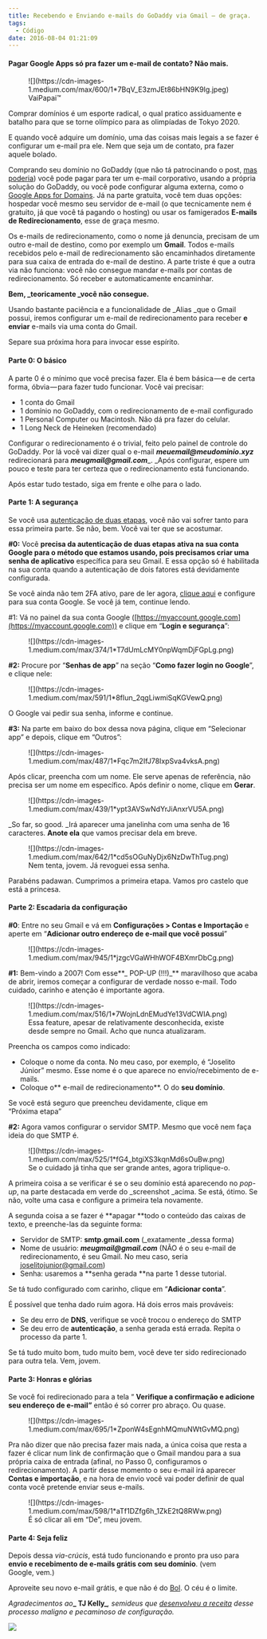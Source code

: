 ```yaml
---
title: Recebendo e Enviando e-mails do GoDaddy via Gmail — de graça.
tags:
  - Código
date: 2016-08-04 01:21:09
---
```


#### Pagar Google Apps só pra fazer um e-mail de contato? Não mais.

<figure>![](https://cdn-images-1.medium.com/max/600/1*7BqV_E3zmJEt86bHN9K9Ig.jpeg)<figcaption>VaiPapai™</figcaption></figure>

Comprar domínios é um esporte radical, o qual pratico assiduamente e batalho para que se torne olímpico para as olimpíadas de Tokyo 2020.

E quando você adquire um domínio, uma das coisas mais legais a se fazer é configurar um e-mail pra ele. Nem que seja um de contato, pra fazer aquele bolado.

Comprando seu domínio no GoDaddy (que não tá patrocinando o post, [mas poderia](mailto:eu+paganois@joselitojunior.com)) você pode pagar para ter um e-mail corporativo, usando a própria solução do GoDaddy, ou você pode configurar alguma externa, como o [Google Apps for Domains](http://google.com/a/). Já na parte gratuita, você tem duas opções: hospedar você mesmo seu servidor de e-mail (o que tecnicamente nem é gratuito, já que você tá pagando o hosting) ou usar os famigerados **E-mails de Redirecionamento**, esse de graça mesmo.

Os e-mails de redirecionamento, como o nome já denuncia, precisam de um outro e-mail de destino, como por exemplo um **Gmail**. Todos e-mails recebidos pelo e-mail de redirecionamento são encaminhados diretamente para sua caixa de entrada do e-mail de destino. A parte triste é que a outra via não funciona: você não consegue mandar e-mails por contas de redirecionamento. Só receber e automaticamente encaminhar.

**Bem, _teoricamente _você não consegue.**

Usando bastante paciência e a funcionalidade de _Alias _que o Gmail possui, iremos configurar um e-mail de redirecionamento para receber **e enviar** e-mails via uma conta do Gmail.

Separe sua próxima hora para invocar esse espírito.

#### Parte 0: O básico

A parte 0 é o mínimo que você precisa fazer. Ela é bem básica — e de certa forma, óbvia — para fazer tudo funcionar. Você vai precisar:

*   1 conta do Gmail
*   1 domínio no GoDaddy, com o redirecionamento de e-mail configurado
*   1 Personal Computer ou Macintosh. Não dá pra fazer do celular.
*   1 Long Neck de Heineken (recomendado)

Configurar o redirecionamento é o trivial, feito pelo painel de controle do GoDaddy. Por lá você vai dizer qual o e-mail **_meuemail@meudominio.xyz_** redirecionará para **_meugmail@gmail.com_**_. _Após configurar, espere um pouco e teste para ter certeza que o redirecionamento está funcionando.

Após estar tudo testado, siga em frente e olhe para o lado.

#### Parte 1: A segurança

Se você usa [autenticação de duas etapas](https://www.google.com.br/landing/2step/), você não vai sofrer tanto para essa primeira parte. Se não, bem. Você vai ter que se acostumar.

**#0:** Você **precisa **da autenticação de duas etapas ativa na sua conta Google para o método que estamos usando, pois precisamos criar uma** senha de aplicativo** específica para seu Gmail. E essa opção só é habilitada na sua conta quando a autenticação de dois fatores está devidamente configurada.

Se você ainda não tem 2FA ativo, pare de ler agora, [clique aqui](https://accounts.google.com/SmsAuthConfig) e configure para sua conta Google. Se você já tem, continue lendo.

#1: Vá no painel da sua conta Google ([https://myaccount.google.com](https://myaccount.google.com)) e clique em “**Login e segurança**”:

<figure>![](https://cdn-images-1.medium.com/max/374/1*T7dUmLcMY0npWqmDjFGpLg.png)</figure>

**#2:** Procure por “**Senhas de app**” na seção “**Como fazer login no Google**”, e clique nele:

<figure>![](https://cdn-images-1.medium.com/max/591/1*8fIun_2qgLiwmiSqKGVewQ.png)</figure>

O Google vai pedir sua senha, informe e continue.

**#3:** Na parte em baixo do box dessa nova página, clique em “Selecionar app” e depois, clique em “Outros”:

<figure>![](https://cdn-images-1.medium.com/max/487/1*Fqc7m2IfJ78IxpSva4vksA.png)</figure>

Após clicar, preencha com um nome. Ele serve apenas de referência, não precisa ser um nome em específico. Após definir o nome, clique em **Gerar**.

<figure>![](https://cdn-images-1.medium.com/max/439/1*ypt3AVSwNdYrJiAnxrVU5A.png)</figure>

_So far, so good. _Irá aparecer uma janelinha com uma senha de 16 caracteres. **Anote ela** que vamos precisar dela em breve.

<figure>![](https://cdn-images-1.medium.com/max/642/1*cd5sOGuNyDjx6NzDwThTug.png)<figcaption>Nem tenta, jovem. Já revoguei essa senha.</figcaption></figure>

Parabéns padawan. Cumprimos a primeira etapa. Vamos pro castelo que está a princesa.

#### Parte 2: Escadaria da configuração

**#0**: Entre no seu Gmail e vá em **Configurações &gt; Contas e Importação** e aperte em “**Adicionar outro endereço de e-mail que você possui**”

<figure>![](https://cdn-images-1.medium.com/max/945/1*jzgcVGaWHhWOF4BXmrDbCg.png)</figure>

**#1:** Bem-vindo a 2007! Com esse**_ POP-UP (!!!)_** maravilhoso que acaba de abrir, iremos começar a configurar de verdade nosso e-mail. Todo cuidado, carinho e atenção é importante agora.

<figure>![](https://cdn-images-1.medium.com/max/516/1*7WojnLdnEMudYe13VdCWIA.png)<figcaption>Essa feature, apesar de relativamente desconhecida, existe desde sempre no Gmail. Acho que nunca atualizaram.</figcaption></figure>

Preencha os campos como indicado:

*   Coloque o nome da conta. No meu caso, por exemplo, é “Joselito Júnior” mesmo. Esse nome é o que aparece no envio/recebimento de e-mails.
*   Coloque o** e-mail de redirecionamento**. O do **seu domínio**.

Se você está seguro que preencheu devidamente, clique em “Próxima etapa”

**#2:** Agora vamos configurar o servidor SMTP. Mesmo que você nem faça ideia do que SMTP é.

<figure>![](https://cdn-images-1.medium.com/max/525/1*fG4_btgiXS3kqnMd6sOuBw.png)<figcaption>Se o cuidado já tinha que ser grande antes, agora triplique-o.</figcaption></figure>

A primeira coisa a se verificar é se o seu domínio está aparecendo no _pop-up_, na parte destacada em verde do _screenshot _acima. Se está, ótimo. Se não, volte uma casa e configure a primeira tela novamente.

A segunda coisa a se fazer é **apagar **todo o conteúdo das caixas de texto, e preenche-las da seguinte forma:

*   Servidor de SMTP: **smtp.gmail.com** (_exatamente _dessa forma)
*   Nome de usuário: **_meugmail@gmail.com_** (NÃO é o seu e-mail de redirecionamento, é seu Gmail. No meu caso, seria joselitojunior@gmail.com)
*   Senha: usaremos a **senha gerada **na parte 1 desse tutorial.

Se tá tudo configurado com carinho, clique em “**Adicionar conta**”.

É possível que tenha dado ruim agora. Há dois erros mais prováveis:

*   Se deu erro de **DNS**, verifique se você trocou o endereço do SMTP
*   Se deu erro de **autenticação**, a senha gerada está errada. Repita o processo da parte 1.

Se tá tudo muito bom, tudo muito bem, você deve ter sido redirecionado para outra tela. Vem, jovem.

#### Parte 3: Honras e glórias

Se você foi redirecionado para a tela “ **Verifique a confirmação e adicione seu endereço de e-mail”** então é só correr pro abraço. Ou quase.

<figure>![](https://cdn-images-1.medium.com/max/695/1*ZponW4sEgnhMQmuNWtGvMQ.png)</figure>

Pra não dizer que não precisa fazer mais nada, a única coisa que resta a fazer é clicar num link de confirmação que o Gmail mandou para a sua própria caixa de entrada (afinal, no Passo 0, configuramos o redirecionamento). A partir desse momento o seu e-mail irá aparecer **Contas e importação**, e na hora de envio você vai poder definir de qual conta você pretende enviar seus e-mails.

<figure>![](https://cdn-images-1.medium.com/max/598/1*aTf1DZfg6h_1ZkE2tQ8RWw.png)<figcaption>É só clicar ali em “De”, meu jovem.</figcaption></figure>

#### Parte 4: Seja feliz

Depois dessa _via-crúcis_, está tudo funcionando e pronto pra uso para **envio e recebimento de e-mails grátis com seu domínio**. (vem Google, vem.)

Aproveite seu novo e-mail grátis, e que não é do [Bol](http://bol.com.br). O céu é o limite.

_Agradecimentos ao_**_ TJ Kelly_**_, semideus que _[_desenvolveu a receita_](http://www.tjkelly.com/blog/gmail-godaddy-email-forwarding/)_ desse processo maligno e pecaminoso de configuração._

![](https://medium.com/_/stat?event=post.clientViewed&amp;referrerSource=full_rss&amp;postId=1681f355d709)